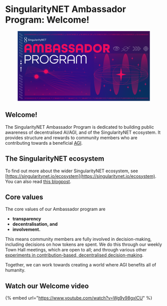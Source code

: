 # SingularityNET Ambassador Program: Welcome!

<figure><img src=".gitbook/assets/Screenshot from 2023-04-15 00-46-38.png" alt=""><figcaption></figcaption></figure>

## Welcome!

The SingularityNET Ambassador Program is dedicated to building public awareness of decentralised AI/AGI, and of the SingularityNET ecosystem. It provides structure and rewards to community members who are contributing towards a beneficial [AGI](https://en.wikipedia.org/wiki/Artificial\_general\_intelligence).&#x20;

## The SingularityNET ecosystem

To find out more about the wider SingularityNET ecosystem, see [https://singularitynet.io/ecosystem](https://singularitynet.io/ecosystem). \
You can also read [this blogpost](https://blog.singularitynet.io/the-path-to-agi-singularitynet-ecosystem-cooperation-159fcedf63c7).

## Core values&#x20;

The core values of our Ambassador program are&#x20;

* **transparency**
* **decentralisation, and**
* **involvement.**&#x20;

This means community members are fully involved in decision-making, including decisions on how tokens are spent. We do this through our weekly Town Hall meetings, which are open to all; and through various other [experiments in contribution-based, decentralised decision-making](https://snet-ambassadors.gitbook.io/home/decentralising-our-governance/overview).

Together, we can work towards creating a world where AGI benefits all of humanity.

## Watch our Welcome video



{% embed url="https://www.youtube.com/watch?v=Wg9y98gxlCU" %}

